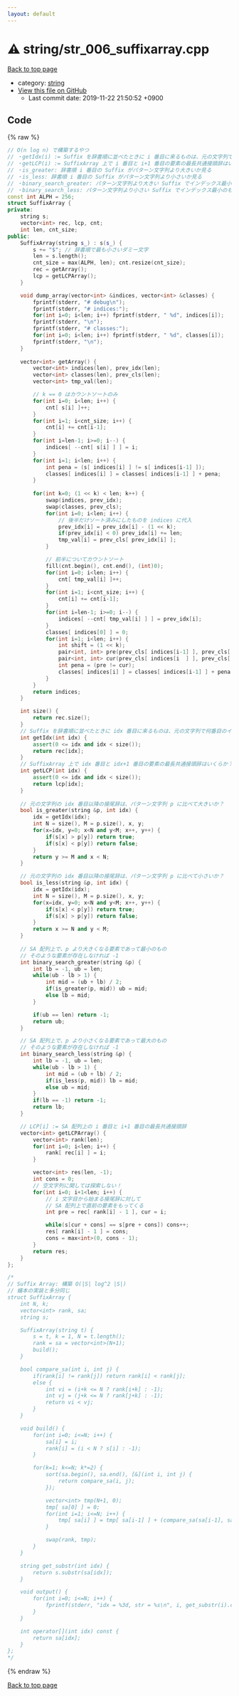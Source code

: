 ```yaml
---
layout: default
---
```


<!-- mathjax config similar to math.stackexchange -->
<script type="text/javascript" async
  src="https://cdnjs.cloudflare.com/ajax/libs/mathjax/2.7.5/MathJax.js?config=TeX-MML-AM_CHTML">
</script>
<script type="text/x-mathjax-config">
  MathJax.Hub.Config({
    TeX: { equationNumbers: { autoNumber: "AMS" }},
    tex2jax: {
      inlineMath: [ ['$','$'] ],
      processEscapes: true
    },
    "HTML-CSS": { matchFontHeight: false },
    displayAlign: "left",
    displayIndent: "2em"
  });
</script>

<script type="text/javascript" src="https://cdnjs.cloudflare.com/ajax/libs/jquery/3.4.1/jquery.min.js"></script>
<script src="https://cdn.jsdelivr.net/npm/jquery-balloon-js@1.1.2/jquery.balloon.min.js" integrity="sha256-ZEYs9VrgAeNuPvs15E39OsyOJaIkXEEt10fzxJ20+2I=" crossorigin="anonymous"></script>
<script type="text/javascript" src="../../assets/js/copy-button.js"></script>
<link rel="stylesheet" href="../../assets/css/copy-button.css" />


# :warning: string/str_006_suffixarray.cpp
<a href="../../index.html">Back to top page</a>

* category: <a href="../../index.html#b45cffe084dd3d20d928bee85e7b0f21">string</a>
* <a href="{{ site.github.repository_url }}/blob/master/string/str_006_suffixarray.cpp">View this file on GitHub</a>
    - Last commit date: 2019-11-22 21:50:52 +0900




## Code
{% raw %}
```cpp
// O(n log n) で構築するやつ
// ・getIdx(i) := Suffix を辞書順に並べたときに i 番目に来るものは、元の文字列で何番目のインデックスからはじめた Suffix か？
// ・getLCP(i) := SuffixArray 上で i 番目と i+1 番目の要素の最長共通接頭辞はいくらか？
// ・is_greater: 辞書順 i 番目の Suffix がパターン文字列より大きいか見る
// ・is_less: 辞書順 i 番目の Suffix がパターン文字列より小さいか見る
// ・binary_search_greater: パターン文字列より大きい Suffix でインデックス最小のもの
// ・binary_search_less: パターン文字列より小さい Suffix でインデックス最小のもの
const int ALPH = 256;
struct SuffixArray {
private:
    string s;
    vector<int> rec, lcp, cnt;
    int len, cnt_size;
public:
    SuffixArray(string s_) : s(s_) {
        s += "$"; // 辞書順で最も小さいダミー文字
        len = s.length();
        cnt_size = max(ALPH, len); cnt.resize(cnt_size);
        rec = getArray();
        lcp = getLCPArray();
    }

    void dump_array(vector<int> &indices, vector<int> &classes) {
        fprintf(stderr, "# debug\n");
        fprintf(stderr, "# indices:");
        for(int i=0; i<len; i++) fprintf(stderr, " %d", indices[i]);
        fprintf(stderr, "\n");
        fprintf(stderr, "# classes:");
        for(int i=0; i<len; i++) fprintf(stderr, " %d", classes[i]);
        fprintf(stderr, "\n");
    }
    
    vector<int> getArray() {
        vector<int> indices(len), prev_idx(len);
        vector<int> classes(len), prev_cls(len);
        vector<int> tmp_val(len);

        // k == 0 はカウントソートのみ
        for(int i=0; i<len; i++) {
            cnt[ s[i] ]++;
        }
        for(int i=1; i<cnt_size; i++) {
            cnt[i] += cnt[i-1];
        }
        for(int i=len-1; i>=0; i--) {
            indices[ --cnt[ s[i] ] ] = i;
        }
        for(int i=1; i<len; i++) {
            int pena = (s[ indices[i] ] != s[ indices[i-1] ]);
            classes[ indices[i] ] = classes[ indices[i-1] ] + pena;
        }
        
        for(int k=0; (1 << k) < len; k++) {
            swap(indices, prev_idx);
            swap(classes, prev_cls);
            for(int i=0; i<len; i++) {
                // 後半だけソート済みにしたものを indices に代入
                prev_idx[i] = prev_idx[i] - (1 << k);
                if(prev_idx[i] < 0) prev_idx[i] += len;
                tmp_val[i] = prev_cls[ prev_idx[i] ];
            }

            // 前半についてカウントソート
            fill(cnt.begin(), cnt.end(), (int)0);
            for(int i=0; i<len; i++) {
                cnt[ tmp_val[i] ]++;
            }
            for(int i=1; i<cnt_size; i++) {
                cnt[i] += cnt[i-1];
            }
            for(int i=len-1; i>=0; i--) {
                indices[ --cnt[ tmp_val[i] ] ] = prev_idx[i];
            }
            classes[ indices[0] ] = 0;
            for(int i=1; i<len; i++) {
                int shift = (1 << k);
                pair<int, int> pre(prev_cls[ indices[i-1] ], prev_cls[ (indices[i-1] + shift) % len ]);
                pair<int, int> cur(prev_cls[ indices[i  ] ], prev_cls[ (indices[i  ] + shift) % len ]);
                int pena = (pre != cur);
                classes[ indices[i] ] = classes[ indices[i-1] ] + pena;
            }
        }
        return indices;
    }

    int size() {
        return rec.size();
    }
    // Suffix を辞書順に並べたときに idx 番目に来るものは、元の文字列で何番目のインデックスからはじめた Suffix か？
    int getIdx(int idx) {
        assert(0 <= idx and idx < size());
        return rec[idx];
    }
    // SuffixArray 上で idx 番目と idx+1 番目の要素の最長共通接頭辞はいくらか？
    int getLCP(int idx) {
        assert(0 <= idx and idx < size());
        return lcp[idx];
    }
    
    // 元の文字列の idx 番目以降の接尾辞は、パターン文字列 p に比べて大きいか？
    bool is_greater(string &p, int idx) {
        idx = getIdx(idx);
        int N = size(), M = p.size(), x, y;
        for(x=idx, y=0; x<N and y<M; x++, y++) {
            if(s[x] > p[y]) return true;
            if(s[x] < p[y]) return false;
        }
        return y >= M and x < N;
    }

    // 元の文字列の idx 番目以降の接尾辞は、パターン文字列 p に比べて小さいか？
    bool is_less(string &p, int idx) {
        idx = getIdx(idx);
        int N = size(), M = p.size(), x, y;
        for(x=idx, y=0; x<N and y<M; x++, y++) {
            if(s[x] < p[y]) return true;
            if(s[x] > p[y]) return false;
        }
        return x >= N and y < M;
    }
    
    // SA 配列上で、p より大きくなる要素であって最小のもの
    // そのような要素が存在しなければ -1
    int binary_search_greater(string &p) {
        int lb = -1, ub = len;
        while(ub - lb > 1) {
            int mid = (ub + lb) / 2;
            if(is_greater(p, mid)) ub = mid;
            else lb = mid;
        }

        if(ub == len) return -1;
        return ub;
    }

    // SA 配列上で、p より小さくなる要素であって最大のもの
    // そのような要素が存在しなければ -1
    int binary_search_less(string &p) {
        int lb = -1, ub = len;
        while(ub - lb > 1) {
            int mid = (ub + lb) / 2;
            if(is_less(p, mid)) lb = mid;
            else ub = mid;
        }
        if(lb == -1) return -1;
        return lb;
    }

    // LCP[i] := SA 配列上の i 番目と i+1 番目の最長共通接頭辞
    vector<int> getLCPArray() {
        vector<int> rank(len);
        for(int i=0; i<len; i++) {
            rank[ rec[i] ] = i;
        }

        vector<int> res(len, -1);
        int cons = 0;
        // 空文字列に関しては探索しない！
        for(int i=0; i+1<len; i++) {
            // i 文字目から始まる接尾辞に対して
            // SA 配列上で直前の要素をもってくる
            int pre = rec[ rank[i] - 1 ], cur = i;

            while(s[cur + cons] == s[pre + cons]) cons++;
            res[ rank[i] - 1 ] = cons;
            cons = max<int>(0, cons - 1);
        }
        return res;
    }
};

/*
// Suffix Array: 構築 O(|S| log^2 |S|)
// 蟻本の実装と多分同じ
struct SuffixArray {
    int N, k;
    vector<int> rank, sa;
    string s;

    SuffixArray(string t) {
        s = t, k = 1, N = t.length();
        rank = sa = vector<int>(N+1);
        build();
    }

    bool compare_sa(int i, int j) {
        if(rank[i] != rank[j]) return rank[i] < rank[j];
        else {
            int vi = (i+k <= N ? rank[i+k] : -1);
            int vj = (j+k <= N ? rank[j+k] : -1);
            return vi < vj;
        }
    }

    void build() {
        for(int i=0; i<=N; i++) {
            sa[i] = i;
            rank[i] = (i < N ? s[i] : -1);
        }

        for(k=1; k<=N; k*=2) {
            sort(sa.begin(), sa.end(), [&](int i, int j) {
                return compare_sa(i, j);
            });

            vector<int> tmp(N+1, 0);
            tmp[ sa[0] ] = 0;
            for(int i=1; i<=N; i++) {
                tmp[ sa[i] ] = tmp[ sa[i-1] ] + (compare_sa(sa[i-1], sa[i]) ? 1 : 0);
            }

            swap(rank, tmp);
        }
    }

    string get_substr(int idx) {
        return s.substr(sa[idx]);
    }

    void output() {
        for(int i=0; i<=N; i++) {
            fprintf(stderr, "idx = %3d, str = %s\n", i, get_substr(i).c_str());
        }
    }

    int operator[](int idx) const {
        return sa[idx];
    }
};
*/

```
{% endraw %}

<a href="../../index.html">Back to top page</a>

